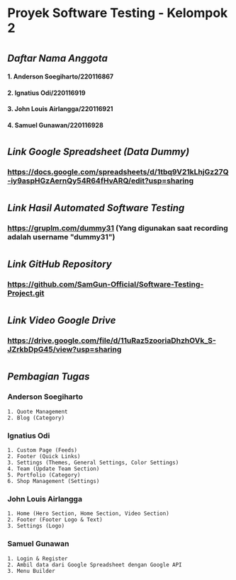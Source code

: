 # Proyek Software Testing - Kelompok 2
#
## _Daftar Nama Anggota_
#### 1. Anderson Soegiharto/220116867
#### 2. Ignatius Odi/220116919
#### 3. John Louis Airlangga/220116921
#### 4. Samuel Gunawan/220116928
#
## _Link Google Spreadsheet (Data Dummy)_
### https://docs.google.com/spreadsheets/d/1tbq9V21kLhjGz27Q-iy9aspHGzAernQy54R64fHvARQ/edit?usp=sharing
#
## _Link Hasil Automated Software Testing_
### https://gruplm.com/dummy31 (Yang digunakan saat recording adalah username "dummy31")
#
## _Link GitHub Repository_
### https://github.com/SamGun-Official/Software-Testing-Project.git
#
## _Link Video Google Drive_
### https://drive.google.com/file/d/11uRaz5zooriaDhzhOVk_S-JZrkbDpG45/view?usp=sharing
#
## _Pembagian Tugas_
### Anderson Soegiharto
    1. Quote Management
    2. Blog (Category)
### Ignatius Odi
    1. Custom Page (Feeds)
    2. Footer (Quick Links)
    3. Settings (Themes, General Settings, Color Settings)
    4. Team (Update Team Section)
    5. Portfolio (Category)
    6. Shop Management (Settings)
### John Louis Airlangga
    1. Home (Hero Section, Home Section, Video Section)
    2. Footer (Footer Logo & Text)
    3. Settings (Logo)
### Samuel Gunawan
    1. Login & Register
    2. Ambil data dari Google Spreadsheet dengan Google API
    3. Menu Builder
